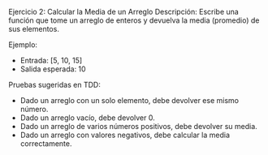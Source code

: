 Ejercicio 2: Calcular la Media de un Arreglo
Descripción: Escribe una función que tome un arreglo de enteros y devuelva la media (promedio) de sus elementos.

Ejemplo:

- Entrada: [5, 10, 15]
- Salida esperada: 10

Pruebas sugeridas en TDD:

- Dado un arreglo con un solo elemento, debe devolver ese mismo número.
- Dado un arreglo vacío, debe devolver 0.
- Dado un arreglo de varios números positivos, debe devolver su media.
- Dado un arreglo con valores negativos, debe calcular la media correctamente.